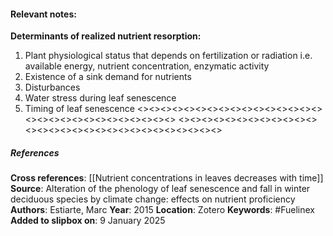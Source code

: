 #### **Relevant notes**:
**Determinants of realized nutrient resorption:**
1. Plant physiological status that depends on fertilization or radiation i.e. available energy, nutrient concentration, enzymatic activity
2. Existence of a sink demand for nutrients
3. Disturbances
4. Water stress during leaf senescence 
5. Timing of leaf senescence
<><><><><><><><><><><><><><><><><><><><><><><><><><><><><>
<><><><><><><><><><><><><><><><><><><><><><><><><><><><><>
##### References
**Cross references**: 
[[Nutrient concentrations in leaves decreases with time]]
**Source**: Alteration of the phenology of leaf senescence and fall in winter deciduous species by climate change: effects on nutrient proficiency
**Authors**: Estiarte, Marc
**Year**: 2015
**Location**: Zotero
**Keywords**: #Fuelinex
**Added to slipbox on**: 9 January 2025
